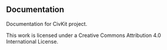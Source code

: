 ## Documentation

Documentation for CivKit project.

This work is licensed under a Creative Commons Attribution 4.0 International License.
